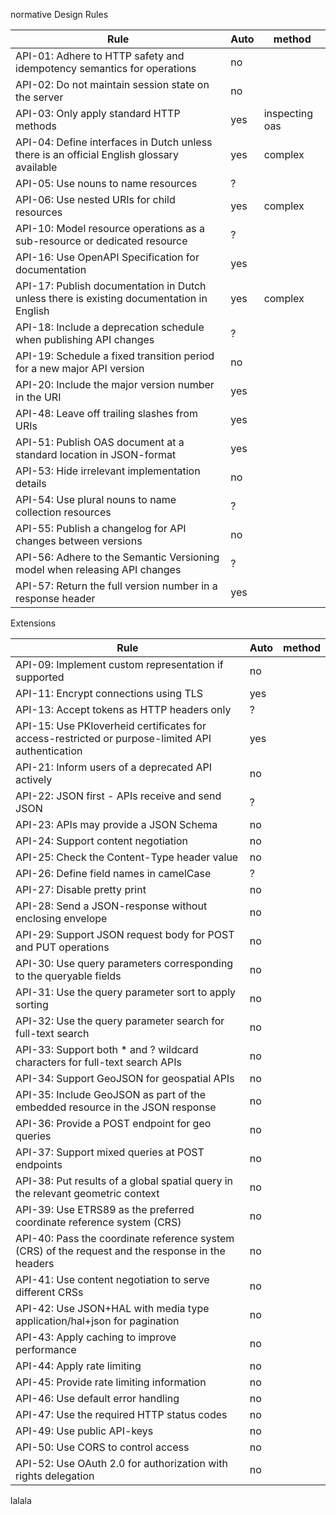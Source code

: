 normative Design Rules

|Rule|Auto|method|
|---|---|---|
|API-01: Adhere to HTTP safety and idempotency semantics for operations|no||
|API-02: Do not maintain session state on the server|no||
|API-03: Only apply standard HTTP methods|yes|inspecting oas|
|API-04: Define interfaces in Dutch unless there is an official English glossary available|yes|complex|
|API-05: Use nouns to name resources|?||
|API-06: Use nested URIs for child resources|yes|complex|
|API-10: Model resource operations as a sub-resource or dedicated resource|?||
|API-16: Use OpenAPI Specification for documentation|yes||
|API-17: Publish documentation in Dutch unless there is existing documentation in English|yes|complex|
|API-18: Include a deprecation schedule when publishing API changes|?||
|API-19: Schedule a fixed transition period for a new major API version|no||
|API-20: Include the major version number in the URI|yes||
|API-48: Leave off trailing slashes from URIs|yes||
|API-51: Publish OAS document at a standard location in JSON-format|yes||
|API-53: Hide irrelevant implementation details|no||
|API-54: Use plural nouns to name collection resources|?||
|API-55: Publish a changelog for API changes between versions|no||
|API-56: Adhere to the Semantic Versioning model when releasing API changes|?||
|API-57: Return the full version number in a response header|yes||


Extensions

|Rule|Auto|method|
|---|---|---|
|API-09: Implement custom representation if supported|no||
|API-11: Encrypt connections using TLS|yes||
|API-13: Accept tokens as HTTP headers only|?||
|API-15: Use PKIoverheid certificates for access-restricted or purpose-limited API authentication|yes||
|API-21: Inform users of a deprecated API actively|no||
|API-22: JSON first - APIs receive and send JSON|?||
|API-23: APIs may provide a JSON Schema|no||
|API-24: Support content negotiation|no||
|API-25: Check the Content-Type header value|no||
|API-26: Define field names in camelCase|?||
|API-27: Disable pretty print|no||
|API-28: Send a JSON-response without enclosing envelope|no||
|API-29: Support JSON request body for POST and PUT operations|no||
|API-30: Use query parameters corresponding to the queryable fields|no||
|API-31: Use the query parameter sort to apply sorting|no||
|API-32: Use the query parameter search for full-text search|no||
|API-33: Support both * and ? wildcard characters for full-text search APIs|no||
|API-34: Support GeoJSON for geospatial APIs|no||
|API-35: Include GeoJSON as part of the embedded resource in the JSON response|no||
|API-36: Provide a POST endpoint for geo queries|no||
|API-37: Support mixed queries at POST endpoints|no||
|API-38: Put results of a global spatial query in the relevant geometric context|no||
|API-39: Use ETRS89 as the preferred coordinate reference system (CRS)|no||
|API-40: Pass the coordinate reference system (CRS) of the request and the response in the headers|no||
|API-41: Use content negotiation to serve different CRSs|no||
|API-42: Use JSON+HAL with media type application/hal+json for pagination|no||
|API-43: Apply caching to improve performance|no||
|API-44: Apply rate limiting|no||
|API-45: Provide rate limiting information|no||
|API-46: Use default error handling|no||
|API-47: Use the required HTTP status codes|no||
|API-49: Use public API-keys|no||
|API-50: Use CORS to control access|no||
|API-52: Use OAuth 2.0 for authorization with rights delegation|no||

lalala
